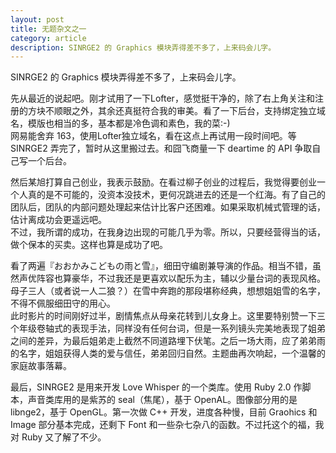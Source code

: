 ```yaml
---
layout: post
title: 无题杂文之一
category: article
description: SINRGE2 的 Graphics 模块弄得差不多了，上来码会儿字。
---
```


SINRGE2 的 Graphics 模块弄得差不多了，上来码会儿字。

先从最近的说起吧。刚才试用了一下Lofter，感觉挺干净的，除了右上角关注和注册的方块不顺眼之外，其余还真挺符合我的审美。看了一下后台，支持绑定独立域名，模版也相当的多，基本都是冷色调和素色，我的菜:-)  
网易能舍弃 163，使用Lofter独立域名，看在这点上再试用一段时间吧。等 SINRGE2 弄完了，暂时从这里搬过去。和囧飞商量一下 deartime 的 API 争取自己写一个后台。  

然后某旭打算自己创业，我表示鼓励。在看过柳子创业的过程后，我觉得要创业一个人真的是不可能的，没资本没技术，更何况跳进去的还是一个红海。有了自己的团队后，团队的内部问题处理起来估计比客户还困难。如果采取机械式管理的话，估计离成功会更遥远吧。  
不过，我所谓的成功，在我身边出现的可能几乎为零。所以，只要经营得当的话，做个保本的买卖。这样也算是成功了吧。  

看了两遍『おおかみこどもの雨と雪』，细田守编剧兼导演的作品。相当不错，虽然声优阵容也算豪华，不过我还是更喜欢以配乐为主，辅以少量台词的表现风格。母子三人（或者说一人二狼？）在雪中奔跑的那段堪称经典，想想姐姐雪的名字，不得不佩服细田守的用心。  
此时影片的时间刚好过半，剧情焦点从母亲花转到儿女身上。这里要特别赞一下三个年级卷轴式的表现手法，同样没有任何台词，但是一系列镜头完美地表现了姐弟之间的差异，为最后姐弟走上截然不同道路埋下伏笔。之后一场大雨，应了弟弟雨的名字，姐姐获得人类的爱与信任，弟弟回归自然。主题曲再次响起，一个温馨的家庭故事落幕。  

最后，SINRGE2 是用来开发 Love Whisper 的一个类库。使用 Ruby 2.0 作脚本，声音类库用的是紫苏的 seal（焦尾），基于 OpenAL。图像部分用的是 libnge2，基于 OpenGL。第一次做 C++ 开发，进度各种慢，目前 Graohics 和 Image 部分基本完成，还剩下 Font 和一些杂七杂八的函数。不过托这个的福，我对 Ruby 又了解了不少。  
